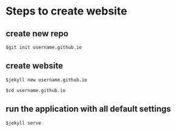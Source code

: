 # Steps to create website

## create new repo
```$git init username.github.io```

## create website
```$jekyll new username.github.io```

 ```$cd username.github.io```

## run the application with all default settings
``` $jekyll serve ```